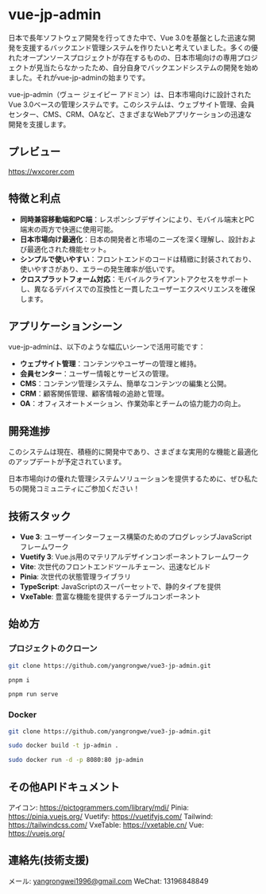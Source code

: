 # vue-jp-admin

日本で長年ソフトウェア開発を行ってきた中で、Vue 3.0を基盤とした迅速な開発を支援するバックエンド管理システムを作りたいと考えていました。多くの優れたオープンソースプロジェクトが存在するものの、日本市場向けの専用プロジェクトが見当たらなかったため、自分自身でバックエンドシステムの開発を始めました。それがvue-jp-adminの始まりです。

vue-jp-admin（ヴュー ジェイピー アドミン）は、日本市場向けに設計されたVue 3.0ベースの管理システムです。このシステムは、ウェブサイト管理、会員センター、CMS、CRM、OAなど、さまざまなWebアプリケーションの迅速な開発を支援します。

## プレビュー

https://wxcorer.com

## 特徴と利点

- **同時兼容移動端和PC端**：レスポンシブデザインにより、モバイル端末とPC端末の両方で快適に使用可能。
- **日本市場向け最適化**：日本の開発者と市場のニーズを深く理解し、設計および最適化された機能セット。
- **シンプルで使いやすい**：フロントエンドのコードは精緻に封装されており、使いやすさがあり、エラーの発生確率が低いです。
- **クロスプラットフォーム対応**：モバイルクライアントアクセスをサポートし、異なるデバイスでの互換性と一貫したユーザーエクスペリエンスを確保します。

## アプリケーションシーン

vue-jp-adminは、以下のような幅広いシーンで活用可能です：

- **ウェブサイト管理**：コンテンツやユーザーの管理と維持。
- **会員センター**：ユーザー情報とサービスの管理。
- **CMS**：コンテンツ管理システム、簡単なコンテンツの編集と公開。
- **CRM**：顧客関係管理、顧客情報の追跡と管理。
- **OA**：オフィスオートメーション、作業効率とチームの協力能力の向上。

## 開発進捗

このシステムは現在、積極的に開発中であり、さまざまな実用的な機能と最適化のアップデートが予定されています。

日本市場向けの優れた管理システムソリューションを提供するために、ぜひ私たちの開発コミュニティにご参加ください！

## 技術スタック

- **Vue 3**: ユーザーインターフェース構築のためのプログレッシブJavaScriptフレームワーク
- **Vuetify 3**: Vue.js用のマテリアルデザインコンポーネントフレームワーク
- **Vite**: 次世代のフロントエンドツールチェーン、迅速なビルド
- **Pinia**: 次世代の状態管理ライブラリ
- **TypeScript**: JavaScriptのスーパーセットで、静的タイプを提供
- **VxeTable**: 豊富な機能を提供するテーブルコンポーネント

## 始め方

### プロジェクトのクローン

```bash
git clone https://github.com/yangrongwe/vue3-jp-admin.git

pnpm i

pnpm run serve
```

### Docker

```bash
git clone https://github.com/yangrongwe/vue3-jp-admin.git

sudo docker build -t jp-admin .

sudo docker run -d -p 8080:80 jp-admin
```

## その他APIドキュメント

アイコン: https://pictogrammers.com/library/mdi/
Pinia: https://pinia.vuejs.org/
Vuetify: https://vuetifyjs.com/
Tailwind: https://tailwindcss.com/
VxeTable: https://vxetable.cn/
Vue: https://vuejs.org/

## 連絡先(技術支援)

メール: yangrongwei1996@gmail.com
WeChat: 13196848849
